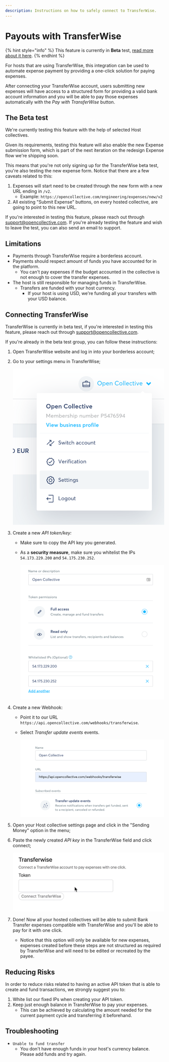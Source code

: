 ```yaml
---
description: Instructions on how to safely connect to TransferWise.
---
```


# Payouts with TransferWise

{% hint style="info" %}
This feature is currently in **Beta** test, [read more about it here](payouts-with-transferwise.md#the-beta-test).
{% endhint %}

For hosts that are using TransferWise, this integration can be used to automate expense payment by providing a one-click solution for paying expenses.

After connecting your TransferWise account, users submitting new expenses will have access to a structured form for providing a valid bank account information and you will be able to pay those expenses automatically with the _Pay with TransferWise_ button.

## The Beta test

We're currently testing this feature with the help of selected Host collectives.

Given its requirements, testing this feature will also enable the new Expense submission form, which is part of the next iteration on the redesign Expense flow we're shipping soon.

This means that you're not only signing up for the TransferWise beta test, you're also testing the new expense form. Notice that there are a few caveats related to this:

1. Expenses will start need to be created through the new form with a new URL ending in `/v2`.
   * Example: `https://opencollective.com/engineering/expenses/new/v2`
2. All existing "Submit Expense" buttons, on every hosted collective, are going to point to this new URL.

If you're interested in testing this feature, please reach out through support@opencollective.com. If you're already testing the feature and wish to leave the test, you can also send an email to support.

## Limitations

* Payments through TransferWise require a borderless account.
* Payments should respect amount of funds you have accounted for in the platform.
  * You can't pay expenses if the budget accounted in the collective is not enough to cover the transfer expenses.
* The host is still responsible for managing funds in TransferWise.
  * Transfers are funded with your host currency.
    * If your host is using USD, we're funding all your transfers with your USD balance.

## Connecting TransferWise

TransferWise is currently in beta test, if you're interested in testing this feature, please reach out through support@opencollective.com.

If you're already in the beta test group, you can follow these instructions:

1. Open TransferWise website and log in into your borderless account;
2. Go to your settings menu in TransferWise;

   ![](../../.gitbook/assets/transferwise_settings.png)

3. Create a new _API token/key:_
   * Make sure to copy the API key you generated.
   * As a **security measure**, make sure you whitelist the IPs `54.173.229.200` and `54.175.230.252`.

     ![](../../.gitbook/assets/transferwise_token.png)
4. Create a new Webhook:
   * Point it to our URL `https://api.opencollective.com/webhooks/transferwise`.
   * Select _Transfer update events_ events.

     ![](../../.gitbook/assets/transferwise_webhook.png)
5. Open your Host collective settings page and click in the "Sending Money" option in the menu;
6. Paste the newly created _API key_ in the TransferWise field and click connect;

   ![](../../.gitbook/assets/transferwise_connect.gif)

7. Done! Now all your hosted collectives will be able to submit Bank Transfer expenses compatible with TransferWise and you'll be able to pay for it with one click.
   * Notice that this option will only be available for new expenses, expenses created before these steps are not structured as required by TransferWise and will need to be edited or recreated by the payee.

## Reducing Risks

In order to reduce risks related to having an active API token that is able to create and fund transactions, we strongly suggest you to:

1. White list our fixed IPs when creating your API token.
2. Keep just enough balance in TransferWise to pay your expenses.
   * This can be achieved by calculating the amount needed for the current payment cycle and transferring it beforehand.

## Troubleshooting

* `Unable to fund transfer`
  * You don't have enough funds in your host's currency balance. Please add funds and try again.

